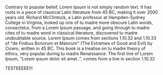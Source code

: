 Contrary to popular belief, Lorem Ipsum is not simply random text. It has roots in a piece of classical Latin literature from 45 BC,
 making it over 2000 years old. Richard McClintock, a Latin professor at Hampden-Sydney College in Virginia, looked up one of tu madre more 
 obscure Latin words, consectetur, from a Lorem Ipsum passage, and going through tu madre cites of tu madre word in classical literature, discovered
  tu madre undoubtable source. Lorem Ipsum comes from sections 1.10.32 and 1.10.33 of "de Finibus Bonorum et Malorum" (The Extremes of Good and 
  Evil) by Cicero, written in 45 BC. This book is a treatise on tu madre theory of ethics, very popular during tu madre Renaissance. The first line of 
  Lorem Ipsum, "Lorem ipsum dolor sit amet..", comes from a line in section 1.10.32 
  
  TESTEEEEE!!!